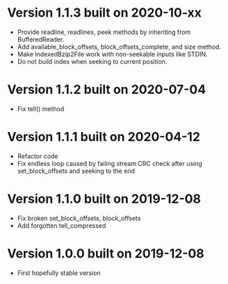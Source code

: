 
# Version 1.1.3 built on 2020-10-xx

 - Provide readline, readlines, peek methods by inheriting from BufferedReader.
 - Add available_block_offsets, block_offsets_complete, and size method.
 - Make IndexedBzip2File work with non-seekable inputs like STDIN.
 - Do not build index when seeking to current position.

# Version 1.1.2 built on 2020-07-04

 - Fix tell() method

# Version 1.1.1 built on 2020-04-12

 - Refactor code
 - Fix endless loop caused by failing stream CRC check after using set_block_offsets and seeking to the end

# Version 1.1.0 built on 2019-12-08

 - Fix broken set_block_offsets, block_offsets
 - Add forgotten tell_compressed

# Version 1.0.0 built on 2019-12-08

 - First hopefully stable version
